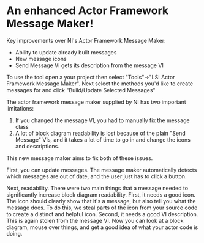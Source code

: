 # An enhanced Actor Framework Message Maker!

Key improvements over NI's Actor Framework Message Maker:

* Ability to update already built messages
* New message icons
* Send Message VI gets its description from the message VI


To use the tool open a your project then select "Tools"->"LSI Actor Framework Message Maker". Next select the methods you'd like to create messages for and click "Build/Update Selected Messages"

The actor framework message maker supplied by NI has two important limitations:
1. If you changed the message VI, you had to manually fix the message class
2. A lot of block diagram readability is lost because of the plain "Send Message" VIs, and it takes a lot of time to go in and change the icons and descriptions.

This new message maker aims to fix both of these issues. 

First, you can update messages. The message maker automatically detects which messages are out of date, and the user just has to click a button. 

Next, readability. There were two main things that a message needed to significantly increase block diagram readability. First, it needs a good icon. The icon should clearly show that it's a message, but also tell you what the message does. To do this, we steal parts of the icon from your source code to create a distinct and helpful icon. Second, it needs a good VI description. This is again stolen from the message VI. Now you can look at a block diagram, mouse over things, and get a good idea of what your actor code is doing.